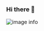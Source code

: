 ### Hi there 👋


![image info](https://wakatime.com/share/@zvekov/4b3f8fd4-fd91-47e6-bd5b-53cade2781ae.png)

<!--
**zvekov/zvekov** is a ✨ _special_ ✨ repository because its `README.md` (this file) appears on your GitHub profile.

Here are some ideas to get you started:

- 🔭 I’m currently working on ...
- 🌱 I’m currently learning ...
- 👯 I’m looking to collaborate on ...
- 🤔 I’m looking for help with ...
- 💬 Ask me about ...
- 📫 How to reach me: ...
- 😄 Pronouns: ...
- ⚡ Fun fact: ...
-->

